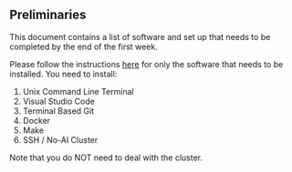 ## Preliminaries

This document contains a list of software and set up that needs to be completed by the end of the first week.

Please follow the instructions [here](https://clinic.ds.uchicago.edu/tutorials/clinic-computer-setup.html) for only the software that needs to be installed. You need to install:

1. Unix Command Line Terminal
2. Visual Studio Code
3. Terminal Based Git
4. Docker
5. Make
6. SSH / No-AI Cluster

Note that you do NOT need to deal with the cluster.

